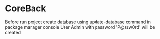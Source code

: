 # CoreBack
Before run project create database using update-database command in package manager console
User Admin with password 'P@ssw0rd' will be created
